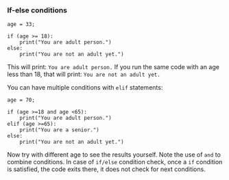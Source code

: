### If-else conditions

```
age = 33;

if (age >= 18):
    print("You are adult person.")
else:
    print("You are not an adult yet.")
```

This will print: `You are adult person.` If you run the same code with an age less than 18, that will print: `You are not an adult yet.`

You can have multiple conditions with `elif` statements:
```
age = 70; 

if (age >=18 and age <65):
    print("You are adult person.") 
elif (age >=65): 
    print("You are a senior.") 
else: 
    print("You are not an adult yet.")
```

Now try with different age to see the results yourself. Note the use of `and` to combine conditions. In case of `if/else` condition check, once a `if` condition is satisfied, the code exits there, it does not check for next conditions. 
